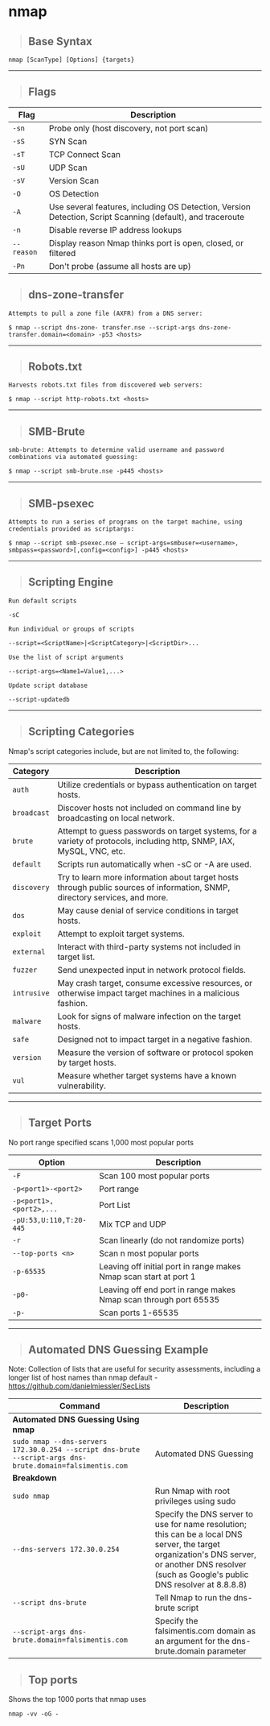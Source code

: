 # nmap

> ## **Base Syntax**

    nmap [ScanType] [Options] {targets}

------

> ## **Flags**

| **Flag** | **Description** |
|----------|-----------------|
| `-sn` | Probe only (host discovery, not port scan) |
| `-sS` | SYN Scan |
| `-sT` | TCP Connect Scan |
| `-sU` | UDP Scan |
| `-sV` | Version Scan |
| `-O` | OS Detection |
| `-A` | Use several features, including OS Detection, Version Detection, Script Scanning (default), and traceroute |
| `-n` | Disable reverse IP address lookups |
| `--reason` | Display reason Nmap thinks port is open, closed, or filtered |
| `-Pn` | Don't probe (assume all hosts are up) |

> ## **dns-zone-transfer**

`Attempts to pull a zone file (AXFR) from a DNS server:`

    $ nmap --script dns-zone- transfer.nse --script-args dns-zone- transfer.domain=<domain> -p53 <hosts>

------

> ## **Robots.txt**

`Harvests robots.txt files from discovered web servers:`

    $ nmap --script http-robots.txt <hosts>

------ 

> ## **SMB-Brute**

`smb-brute: Attempts to determine valid username and password combinations via automated guessing:`

    $ nmap --script smb-brute.nse -p445 <hosts>

------

> ## **SMB-psexec**

`Attempts to run a series of programs on the target machine, using credentials provided as scriptargs:`

    $ nmap --script smb-psexec.nse – script-args=smbuser=<username>, smbpass=<password>[,config=<config>] -p445 <hosts> 

-------

> ## **Scripting Engine**

`Run default scripts`

    -sC

`Run individual or groups of scripts`

    --script=<ScriptName>|<ScriptCategory>|<ScriptDir>...
    
`Use the list of script arguments`

    --script-args=<Name1=Value1,...>
    
`Update script database`

    --script-updatedb

---

> ## **Scripting Categories**

Nmap's script categories include, but are not limited to, the following:

| **Category** | **Description** |
|--------------|-----------------|
| `auth` | Utilize credentials or bypass authentication on target hosts. |
| `broadcast` | Discover hosts not included on command line by broadcasting on local network. |
| `brute` | Attempt to guess passwords on target systems, for a variety of protocols, including http, SNMP, IAX, MySQL, VNC, etc. |
| `default` | Scripts run automatically when -sC or -A are used. |
| `discovery` | Try to learn more information about target hosts through public sources of information, SNMP, directory services, and more. |
| `dos` | May cause denial of service conditions in target hosts. |
| `exploit` | Attempt to exploit target systems. |
| `external` | Interact with third-party systems not included in target list. |
| `fuzzer` | Send unexpected input in network protocol fields. |
| `intrusive` | May crash target, consume excessive resources, or otherwise impact target machines in a malicious fashion. |
| `malware` | Look for signs of malware infection on the target hosts. |
| `safe` | Designed not to impact target in a negative fashion. |
| `version` | Measure the version of software or protocol spoken by target hosts. |
| `vul` | Measure whether target systems have a known vulnerability. |

------

> ## **Target Ports**

No port range specified scans 1,000 most popular
ports 

| **Option** | **Description** |
|------------|-----------------|
| `-F` | Scan 100 most popular ports |
| `-p<port1>-<port2>` | Port range |
| `-p<port1>,<port2>,...` | Port List |
| `-pU:53,U:110,T:20-445` | Mix TCP and UDP |
| `-r` | Scan linearly (do not randomize ports) |
| `--top-ports <n>` | Scan n most popular ports |
| `-p-65535` | Leaving off initial port in range makes Nmap scan start at port 1 |
| `-p0-` | Leaving off end port in range makes Nmap scan through port 65535 |
| `-p-` | Scan ports 1-65535 |

---

> ## **Automated DNS Guessing Example**

Note: Collection of lists that are useful for security assessments, including a longer list of host names than nmap default - https://github.com/danielmiessler/SecLists

| **Command**   | **Description**   |
| --------------|-------------------|
| **Automated DNS Guessing Using nmap** |
| `sudo nmap --dns-servers 172.30.0.254 --script dns-brute --script-args dns-brute.domain=falsimentis.com` | Automated DNS Guessing | 
| **Breakdown** |
| `sudo nmap` | Run Nmap with root privileges using sudo |
| `--dns-servers 172.30.0.254` |Specify the DNS server to use for name resolution; this can be a local DNS server, the target organization's DNS server, or another DNS resolver (such as Google's public DNS resolver at 8.8.8.8) |
| `--script dns-brute` | Tell Nmap to run the dns-brute script |
| `--script-args dns-brute.domain=falsimentis.com` | Specify the falsimentis.com domain as an argument for the dns-brute.domain parameter |

> ## **Top ports**

Shows the top 1000 ports that nmap uses

`nmap -vv -oG -`
